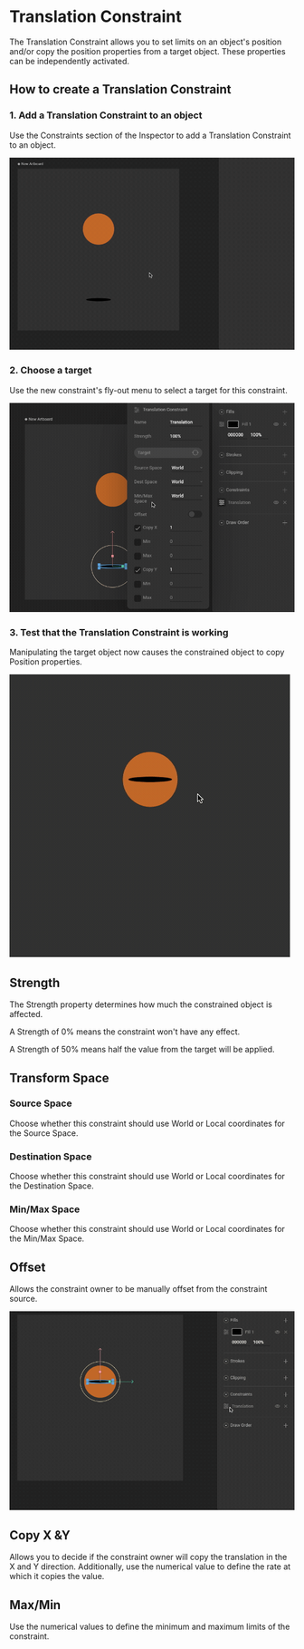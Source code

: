 # Translation Constraint

The Translation Constraint allows you to set limits on an object's position and/or copy the position properties from a target object. These properties can be independently activated. 

## How to create a Translation Constraint

### 1. Add a Translation Constraint to an object

Use the Constraints section of the Inspector to add a Translation Constraint to an object.

![](../../.gitbook/assets/2021-08-19-15.14.22.gif)

### 2. Choose a target

Use the new constraint's fly-out menu to select a target for this constraint.

![](../../.gitbook/assets/2021-08-19-15.43.48.gif)

### 3. Test that the Translation Constraint is working

Manipulating the target object now causes the constrained object to copy Position properties.

![](../../.gitbook/assets/2021-08-19-15.47.25.gif)

## Strength <a id="target"></a>

The Strength property determines how much the constrained object is affected.

A Strength of 0% means the constraint won't have any effect.

A Strength of 50% means half the value from the target will be applied.

## Transform Space

### Source Space

Choose whether this constraint should use World or Local coordinates for the Source Space.

### Destination Space

Choose whether this constraint should use World or Local coordinates for the Destination Space.

### Min/Max Space

Choose whether this constraint should use World or Local coordinates for the Min/Max Space.

## Offset

Allows the constraint owner to be manually offset from the constraint source.

![](../../.gitbook/assets/2021-08-19-15.49.58.gif)

## Copy X &Y

Allows you to decide if the constraint owner will copy the translation in the X and Y direction. Additionally, use the numerical value to define the rate at which it copies the value.

## Max/Min

Use the numerical values to define the minimum and maximum limits of the constraint.







